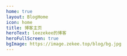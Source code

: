 ```yaml
---
home: true
layout: BlogHome
icon: home
title: 博客主页
heroText: leezekee的博客
heroFullScreen: true
bgImage: https://image.zekee.top/blog/bg.jpg
---
```


